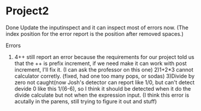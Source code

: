 # Project2

Done
Update the inputinspect and it can inspect most of errors now.
(The index position for the error report is the position after removed spaces.)

Errors
1) 4++ still report an error because the requirements for our project told us that the ++ is prefix increment, if we need make it can work with post increment, I'll fix it. (I can ask the professor on this one)
2)1+2*3 cannot calculator corretly. (fixed, had one too many pops, or sodas)
3)Divide by zero not caught(now Josh's detector can report like 1/0, but can't detect devide 0 like this 1/(6-6), so I think it should be detected when it do the divide calculate but not when the expression input. (I think this error is acutally in the parens, still trying to figure it out and stuff)
